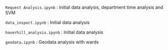 ```Request Analysis.ipynb``` : Initial data analysis, department time analysis and SVM

```data_inspect.ipynb``` : Initial data analysis

```haverhill_analysis.ipynb``` : Initial data analysis

```geodata.ipynb``` : Geodata analysis with wards
